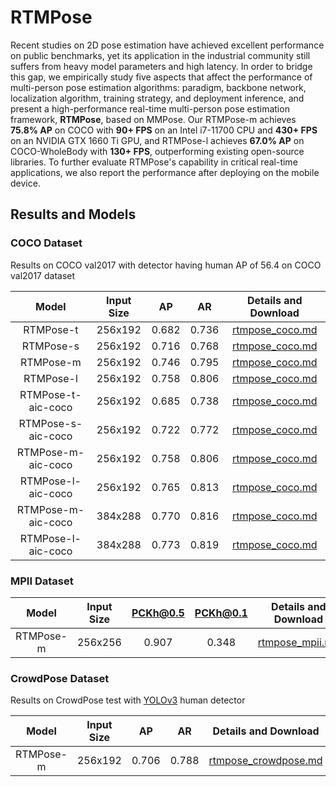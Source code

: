 # RTMPose

Recent studies on 2D pose estimation have achieved excellent performance on public benchmarks, yet its application in the industrial community still suffers from heavy model parameters and high latency.
In order to bridge this gap, we empirically study five aspects that affect the performance of multi-person pose estimation algorithms: paradigm, backbone network, localization algorithm, training strategy, and deployment inference, and present a high-performance real-time multi-person pose estimation framework, **RTMPose**, based on MMPose.
Our RTMPose-m achieves **75.8% AP** on COCO with **90+ FPS** on an Intel i7-11700 CPU and **430+ FPS** on an NVIDIA GTX 1660 Ti GPU, and RTMPose-l achieves **67.0% AP** on COCO-WholeBody with **130+ FPS**, outperforming existing open-source libraries.
To further evaluate RTMPose's capability in critical real-time applications, we also report the performance after deploying on the mobile device.

## Results and Models

### COCO Dataset

Results on COCO val2017 with detector having human AP of 56.4 on COCO val2017 dataset

|       Model        | Input Size |  AP   |  AR   |           Details and Download            |
| :----------------: | :--------: | :---: | :---: | :---------------------------------------: |
|     RTMPose-t      |  256x192   | 0.682 | 0.736 | [rtmpose_coco.md](./coco/rtmpose_coco.md) |
|     RTMPose-s      |  256x192   | 0.716 | 0.768 | [rtmpose_coco.md](./coco/rtmpose_coco.md) |
|     RTMPose-m      |  256x192   | 0.746 | 0.795 | [rtmpose_coco.md](./coco/rtmpose_coco.md) |
|     RTMPose-l      |  256x192   | 0.758 | 0.806 | [rtmpose_coco.md](./coco/rtmpose_coco.md) |
| RTMPose-t-aic-coco |  256x192   | 0.685 | 0.738 | [rtmpose_coco.md](./coco/rtmpose_coco.md) |
| RTMPose-s-aic-coco |  256x192   | 0.722 | 0.772 | [rtmpose_coco.md](./coco/rtmpose_coco.md) |
| RTMPose-m-aic-coco |  256x192   | 0.758 | 0.806 | [rtmpose_coco.md](./coco/rtmpose_coco.md) |
| RTMPose-l-aic-coco |  256x192   | 0.765 | 0.813 | [rtmpose_coco.md](./coco/rtmpose_coco.md) |
| RTMPose-m-aic-coco |  384x288   | 0.770 | 0.816 | [rtmpose_coco.md](./coco/rtmpose_coco.md) |
| RTMPose-l-aic-coco |  384x288   | 0.773 | 0.819 | [rtmpose_coco.md](./coco/rtmpose_coco.md) |

### MPII Dataset

|   Model   | Input Size | PCKh@0.5 | PCKh@0.1 |           Details and Download            |
| :-------: | :--------: | :------: | :------: | :---------------------------------------: |
| RTMPose-m |  256x256   |  0.907   |  0.348   | [rtmpose_mpii.md](./mpii/rtmpose_mpii.md) |

### CrowdPose Dataset

Results on CrowdPose test with [YOLOv3](https://github.com/eriklindernoren/PyTorch-YOLOv3) human detector

|   Model   | Input Size |  AP   |  AR   |                   Details and Download                   |
| :-------: | :--------: | :---: | :---: | :------------------------------------------------------: |
| RTMPose-m |  256x192   | 0.706 | 0.788 | [rtmpose_crowdpose.md](./crowdpose/rtmpose_crowdpose.md) |

